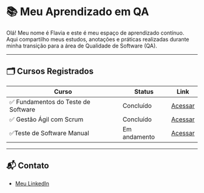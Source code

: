 # 📚 Meu Aprendizado em QA

Olá! Meu nome é Flavia e este é meu espaço de aprendizado contínuo.  
Aqui compartilho meus estudos, anotações e práticas realizadas durante minha transição para a área de Qualidade de Software (QA).

---

## 🗂️ Cursos Registrados

| Curso | Status | Link |
|-------|--------|------|
| ✅ Fundamentos do Teste de Software | Concluído | [Acessar](./fundamentos-teste-software) |
| ✅ Gestão Ágil com Scrum | Concluído | [Acessar](./scrum) |
| ✅Teste de Software Manual | Em andamento | [Acessar](link_antigo) |


---

## 📬 Contato

- [Meu LinkedIn](https://www.linkedin.com/in/flavia-qa/)  

